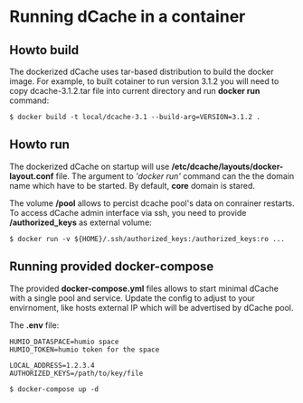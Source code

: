 Running dCache in a container
=============================

Howto build
-----------

The dockerized dCache uses tar-based distribution to build the docker image.
For example, to built cotainer to run version 3.1.2 you will need to copy
dcache-3.1.2.tar file into current directory and run __docker run__ command:

```
$ docker build -t local/dcache-3.1 --build-arg=VERSION=3.1.2 .
```


Howto run
---------

The dockerized dCache on startup will use **/etc/dcache/layouts/docker-layout.conf** file.
The argument to *'docker run'* command can the the domain name which have to be started.
By default, **core** domain is stared.


The volume **/pool** allows to percist dcache pool's data on conrainer restarts.
To access dCache admin interface via ssh, you need to provide **/authorized_keys** as
external volume:
```
$ docker run -v ${HOME}/.ssh/authorized_keys:/authorized_keys:ro ...
```


Running provided docker-compose
-------------------------------

The provided **docker-compose.yml** files allows to start minimal dCache with a single pool and service.
Update the config to adjust to your envirnoment, like hosts external IP which will be advertised by dCache
pool.

The **.env** file:
```
HUMIO_DATASPACE=humio space
HUMIO_TOKEN=humio token for the space

LOCAL_ADDRESS=1.2.3.4
AUTHORIZED_KEYS=/path/to/key/file
```

```
$ docker-compose up -d
```


